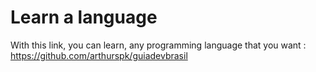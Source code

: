 # Learn a language

With this link, you can learn, any programming language that you want : https://github.com/arthurspk/guiadevbrasil

